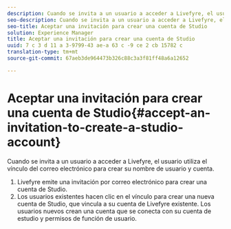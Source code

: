 ```yaml
---
description: Cuando se invita a un usuario a acceder a Livefyre, el usuario utiliza el vínculo del correo electrónico para crear su nombre de usuario y cuenta.
seo-description: Cuando se invita a un usuario a acceder a Livefyre, el usuario utiliza el vínculo del correo electrónico para crear su nombre de usuario y cuenta.
seo-title: Aceptar una invitación para crear una cuenta de Studio
solution: Experience Manager
title: Aceptar una invitación para crear una cuenta de Studio
uuid: 7 c 3 d 11 a 3-9799-43 ae-a 63 c -9 ce 2 cb 15782 c
translation-type: tm+mt
source-git-commit: 67aeb3de964473b326c88c3a3f81ff48a6a12652

---
```



# Aceptar una invitación para crear una cuenta de Studio{#accept-an-invitation-to-create-a-studio-account}

Cuando se invita a un usuario a acceder a Livefyre, el usuario utiliza el vínculo del correo electrónico para crear su nombre de usuario y cuenta.

1. Livefyre emite una invitación por correo electrónico para crear una cuenta de Studio.
1. Los usuarios existentes hacen clic en el vínculo para crear una nueva cuenta de Studio, que vincula a su cuenta de Livefyre existente. Los usuarios nuevos crean una cuenta que se conecta con su cuenta de estudio y permisos de función de usuario.
